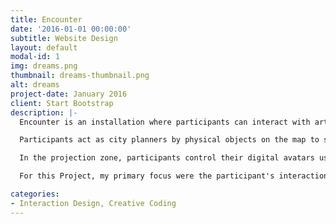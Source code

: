 ```yaml
---
title: Encounter
date: '2016-01-01 00:00:00'
subtitle: Website Design
layout: default
modal-id: 1
img: dreams.png
thumbnail: dreams-thumbnail.png
alt: dreams
project-date: January 2016
client: Start Bootstrap
description: |-
  Encounter is an installation where participants can interact with artificial creatures and environments using mixed reality modes of interaction.

  Participants act as city planners by physical objects on the map to shape the virtual world. Using a smartphone/tablet device and a custom app participants can find out more information about the environment using augmented reality. The app recognizes various objects and images and communicates any changes the "city planners" make.

  In the projection zone, participants control their digital avatars using their body movements.  The environment and creatures of this ecosystem respond to their gestures. Any changes made by the city planners are reflected in the projected view in real time.

  For this Project, my primary focus were the participant's interactions in the projection space, projection design and world modelling.

categories:
- Interaction Design, Creative Coding
---
```

